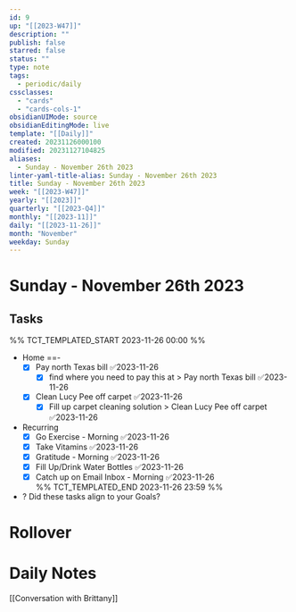```yaml
---
id: 9
up: "[[2023-W47]]"
description: ""
publish: false
starred: false
status: ""
type: note
tags:
  - periodic/daily
cssclasses:
  - "cards"
  - "cards-cols-1"
obsidianUIMode: source
obsidianEditingMode: live
template: "[[Daily]]"
created: 20231126000100
modified: 20231127104825
aliases:
  - Sunday - November 26th 2023
linter-yaml-title-alias: Sunday - November 26th 2023
title: Sunday - November 26th 2023
week: "[[2023-W47]]"
yearly: "[[2023]]"
quarterly: "[[2023-Q4]]"
monthly: "[[2023-11]]"
daily: "[[2023-11-26]]"
month: "November"
weekday: Sunday
---
```


# Sunday - November 26th 2023

## Tasks

%% TCT_TEMPLATED_START 2023-11-26 00:00 %%
* Home ==-
    - [x] Pay north Texas bill ✅2023-11-26
        - [x] find where you need to pay this at > Pay north Texas bill ✅2023-11-26
    - [x] Clean Lucy Pee off carpet ✅2023-11-26
        - [x] Fill up carpet cleaning solution > Clean Lucy Pee off carpet ✅2023-11-26
* Recurring
    - [x] Go Exercise - Morning ✅2023-11-26
    - [x] Take Vitamins ✅2023-11-26
    - [x] Gratitude - Morning ✅2023-11-26
    - [x] Fill Up/Drink Water Bottles ✅2023-11-26
    - [x] Catch up on Email Inbox - Morning ✅2023-11-26  
%% TCT_TEMPLATED_END 2023-11-26 23:59 %%
* ? Did these tasks align to your Goals?

# Rollover

# Daily Notes



[[Conversation with Brittany]]
